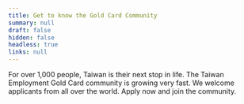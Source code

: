 ```yaml
---
title: Get to know the Gold Card Community
summary: null
draft: false
hidden: false
headless: true
links: null
---
```

For over 1,000 people, Taiwan is their next stop in life. The Taiwan Employment Gold Card community is growing very fast. We welcome applicants from all over the world. Apply now and join the community.